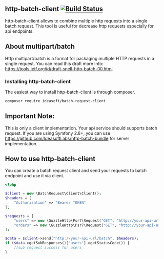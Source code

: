 ## http-batch-client [![Build Status](https://travis-ci.org/IdeasoftLabs/http-batch-client.svg?branch=master)](https://travis-ci.org/IdeasoftLabs/http-batch-client)
http-batch-client allows to combine multiple http requests into a single batch request.
This tool is useful for decrease http requests especially for api endpoints.
## About multipart/batch
Http multipart/batch is a format for packaging multiple HTTP requests in a single request. You can read this draft more info: https://tools.ietf.org/id/draft-snell-http-batch-00.html

### Installing http-batch-client
The easiest way to install http-batch-client is through composer.
```bash
composer require ideasoft/batch-request-client
```

## Important Note:
This is only a client implementation. Your api service should supports batch request.
If you are using Symfony 2.8+, you can use https://github.com/IdeasoftLabs/http-batch-bundle for server implementation.
## How to use http-batch-client
You can create a batch request client and send your requests to batch endpoint and use it via client.
```php
<?php

$client = new \BatchRequest\Client\Client();
$headers = [
    "Authorization" => "Bearer TOKEN"
];

$requests = [
    "users" => new \GuzzleHttp\Psr7\Request("GET", "http://your-api-url/users", ["Authorization" => "Bearer TOKEN"]),
    "orders" => new \GuzzleHttp\Psr7\Request("GET", "http://your-api-url/orders", ["Authorization" => "Bearer TOKEN"])
];

$data = $client->send("http://your-api-url/batch", $headers);
if ($data->getSubResponses()["users"]->getStatusCode()) {
    //sub request success for users 
}

